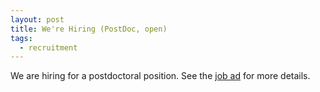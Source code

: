 ```yaml
---
layout: post
title: We're Hiring (PostDoc, open)
tags:
  - recruitment
---
```

We are hiring for a postdoctoral position. See the [job ad] for more details.

[job ad]: https://crick.wd3.myworkdayjobs.com/External/job/London/Postdoctoral-Fellow_R1337-1
